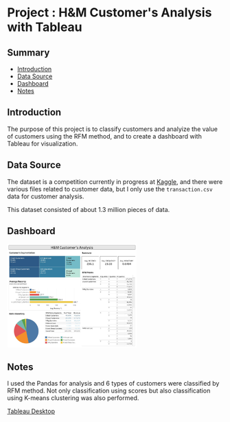# Project : H&M Customer's Analysis with Tableau

## Summary
* [Introduction](#introduction)
* [Data Source](#data-source)
* [Dashboard](#dashboard)
* [Notes](#notes)

## Introduction

The purpose of this project is to classify customers and analyize the value of customers using the RFM method, and to create a dashboard with Tableau for visualization.

## Data Source

The dataset is a competition currently in progress at [Kaggle](https://www.kaggle.com/competitions/h-and-m-personalized-fashion-recommendations/data), and there were various files related to customer data, but I only use the `transaction.csv` data for customer analysis.

This dataset consisted of about 1.3 million pieces of data.

## Dashboard

<img src="https://github.com/mittwoch09/Data-Analysis-with-Tableau/blob/main/Images/dashboard_with_tableau.jpg" width=60% height=60%>

## Notes

I used the Pandas for analysis and 6 types of customers were classified by RFM method. Not only classification using scores but also classification using K-means clustering was also performed.

[Tableau Desktop](https://public.tableau.com/views/HMCustomersAnalysis/HMCustomersAnalysis?:language=en-US&:display_count=n&:origin=viz_share_link)
